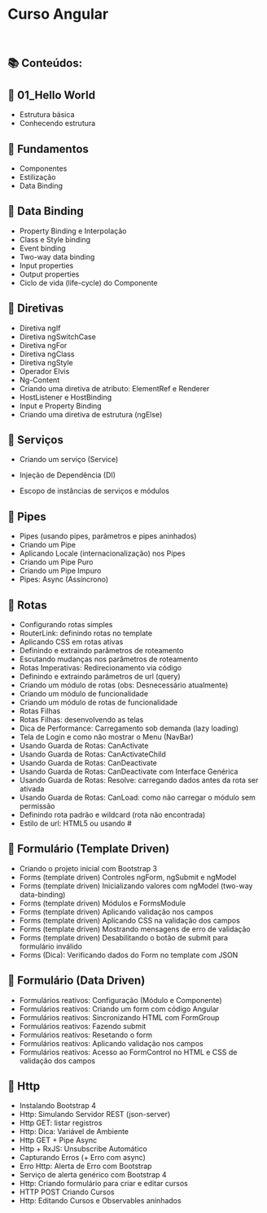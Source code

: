 # Curso Angular

<br>

## 📚 Conteúdos:

## 📖 01_Hello World

- Estrutura básica
- Conhecendo estrutura

## 📖 Fundamentos

- Componentes
- Estilização
- Data Binding

## 📖 Data Binding

- Property Binding e Interpolação
- Class e Style binding
- Event binding
- Two-way data binding
- Input properties
- Output properties
- Ciclo de vida (life-cycle) do Componente

## 📖 Diretivas

- Diretiva ngIf
- Diretiva ngSwitchCase
- Diretiva ngFor
- Diretiva ngClass
- Diretiva ngStyle
- Operador Elvis
- Ng-Content
- Criando uma diretiva de atributo: ElementRef e Renderer
- HostListener e HostBinding
- Input e Property Binding
- Criando uma diretiva de estrutura (ngElse)

## 📖 Serviços

- Criando um serviço (Service)

- Injeção de Dependência (DI)
- Escopo de instâncias de serviços e módulos

## 📖 Pipes

- Pipes (usando pipes, parâmetros e pipes aninhados)
- Criando um Pipe
- Aplicando Locale (internacionalização) nos Pipes
- Criando um Pipe Puro
- Criando um Pipe Impuro
- Pipes: Async (Assíncrono)

## 📖 Rotas

- Configurando rotas simples
- RouterLink: definindo rotas no template
- Aplicando CSS em rotas ativas
- Definindo e extraindo parâmetros de roteamento
- Escutando mudanças nos parâmetros de roteamento
- Rotas Imperativas: Redirecionamento via código
- Definindo e extraindo parâmetros de url (query)
- Criando um módulo de rotas (obs: Desnecessário atualmente)
- Criando um módulo de funcionalidade
- Criando um módulo de rotas de funcionalidade
- Rotas Filhas
- Rotas Filhas: desenvolvendo as telas
- Dica de Performance: Carregamento sob demanda (lazy loading)
- Tela de Login e como não mostrar o Menu (NavBar)
- Usando Guarda de Rotas: CanActivate
- Usando Guarda de Rotas: CanActivateChild
- Usando Guarda de Rotas: CanDeactivate
- Usando Guarda de Rotas: CanDeactivate com Interface Genérica
- Usando Guarda de Rotas: Resolve: carregando dados antes da rota ser ativada
- Usando Guarda de Rotas: CanLoad: como não carregar o módulo sem permissão
- Definindo rota padrão e wildcard (rota não encontrada)
- Estilo de url: HTML5 ou usando #

## 📖 Formulário (Template Driven)

- Criando o projeto inicial com Bootstrap 3
- Forms (template driven) Controles ngForm, ngSubmit e ngModel
- Forms (template driven) Inicializando valores com ngModel (two-way data-binding)
- Forms (template driven) Módulos e FormsModule
- Forms (template driven) Aplicando validação nos campos
- Forms (template driven) Aplicando CSS na validação dos campos
- Forms (template driven) Mostrando mensagens de erro de validação
- Forms (template driven) Desabilitando o botão de submit para formulário inválido
- Forms (Dica): Verificando dados do Form no template com JSON

## 📖 Formulário (Data Driven)

- Formulários reativos: Configuração (Módulo e Componente)
- Formulários reativos: Criando um form com código Angular
- Formulários reativos: Sincronizando HTML com FormGroup
- Formulários reativos: Fazendo submit
- Formulários reativos: Resetando o form
- Formulários reativos: Aplicando validação nos campos
- Formulários reativos: Acesso ao FormControl no HTML e CSS de validação dos campos

## 📖 Http

- Instalando Bootstrap 4
- Http: Simulando Servidor REST (json-server)
- Http GET: listar registros
- Http: Dica: Variável de Ambiente
- Http GET + Pipe Async
- Http + RxJS: Unsubscribe Automático
- Capturando Erros (+ Erro com async)
- Erro Http: Alerta de Erro com Bootstrap
- Serviço de alerta genérico com Bootstrap 4
- Http: Criando formulário para criar e editar cursos
- HTTP POST Criando Cursos
- Http: Editando Cursos e Observables aninhados
